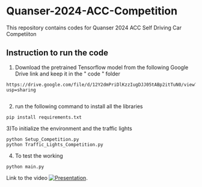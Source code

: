 # Quanser-2024-ACC-Competition
This repository contains  codes for Quanser 2024 ACC Self Driving Car Competiiton

## Instruction to run the code

1) Download the pretrained Tensorflow model from the following Google Drive link and keep it in the " code " folder
```
https://drive.google.com/file/d/12Y2dmPriDlKzzIugDJJ05tABp2itTuN0/view?usp=sharing
   
```
    
2) run the following command to install all the libraries
```
pip install requirements.txt

```

3)To initialize the environment and the traffic lights
```
python Setup_Competition.py
python Traffic_Lights_Competition.py

```
4) To test the working

```
python main.py

```


Link to the video [![Presentation](https://www.youtube.com/watch?v=iuPs5BPgbCI&feature=youtu.be)](https://www.youtube.com/watch?v=iuPs5BPgbCI&feature=youtu.be).
